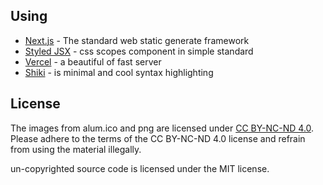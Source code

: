 ## Using

- [Next.js](https://nextjs.org/) - The standard web static generate framework
- [Styled JSX](https://nextjs.org/blog/styling-next-with-styled-jsx) - css scopes component in simple standard
- [Vercel](https://vercel.com/) - a beautiful of fast server
- [Shiki](https://shiki.matsu.io/) - is minimal and cool syntax highlighting

## License

The images from alum.ico and png are licensed under [CC BY-NC-ND 4.0](https://creativecommons.org/licenses/by-nc-nd/4.0/).  
Please adhere to the terms of the CC BY-NC-ND 4.0 license and refrain from using the material illegally.

un-copyrighted source code is licensed under the MIT license.
